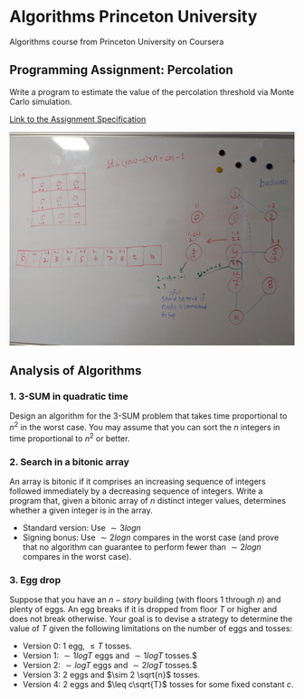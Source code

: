 # Algorithms Princeton University
Algorithms course from Princeton University on Coursera

## Programming Assignment: Percolation
Write a program to estimate the value of the percolation threshold via Monte Carlo simulation.

[Link to the Assignment Specification](https://coursera.cs.princeton.edu/algs4/assignments/percolation/specification.php)

![percolation notes](./images/percolation.jpg)

## Analysis of Algorithms

### 1. 3-SUM in quadratic time
Design an algorithm for the 3-SUM problem that takes time proportional to $n^2$ in the worst case. You may assume that 
you can sort the $n$ integers in time proportional to $n^2$ or better.

### 2. Search in a bitonic array
An array is bitonic if it comprises an increasing sequence of integers followed immediately by a decreasing sequence of 
integers. Write a program that, given a bitonic array of $n$ distinct integer values, determines whether a given 
integer is in the array.
 - Standard version: Use $\sim 3 log{} {n}$
 - Signing bonus: Use $\sim 2 log{} {n}$ compares in the worst case (and prove that no algorithm can guarantee to perform 
   fewer than $\sim 2 log{} {n}$ compares in the worst case).

### 3. Egg drop
Suppose that you have an $n-story$ building (with floors $1$ through $n$) and plenty of eggs. An egg breaks if it is 
dropped from floor $T$ or higher and does not break otherwise. Your goal is to devise a strategy to determine the value 
of $T$ given the following limitations on the number of eggs and tosses:
 - Version 0: 1 egg, $\leq T$ tosses.
 - Version 1: $\sim 1 log{}{T}$ eggs and $\sim 1 log{}{T}$ tosses.$ 
 - Version 2: $\sim log{}{T}$ eggs and $\sim 2 log{}{T}$ tosses.$
 - Version 3: $2$ eggs and $\sim 2 \sqrt{n}$ tosses.
 - Version 4: $2$ eggs and $\leq c\sqrt{T}$ tosses for some fixed constant $c$.


